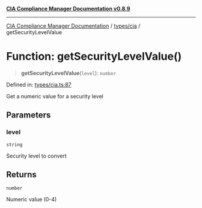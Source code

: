 [**CIA Compliance Manager Documentation v0.8.9**](../../../README.md)

***

[CIA Compliance Manager Documentation](../../../modules.md) / [types/cia](../README.md) / getSecurityLevelValue

# Function: getSecurityLevelValue()

> **getSecurityLevelValue**(`level`): `number`

Defined in: [types/cia.ts:87](https://github.com/Hack23/cia-compliance-manager/blob/e1ae27dd41c4ccea8a13cdec993022242a97dce3/src/types/cia.ts#L87)

Get a numeric value for a security level

## Parameters

### level

`string`

Security level to convert

## Returns

`number`

Numeric value (0-4)
